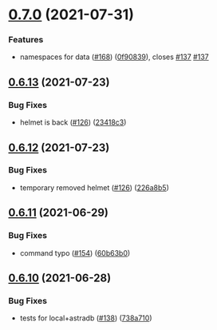 # [0.7.0](https://github.com/EddieHubCommunity/api/compare/v0.6.13...v0.7.0) (2021-07-31)


### Features

* namespaces for data ([#168](https://github.com/EddieHubCommunity/api/issues/168)) ([0f90839](https://github.com/EddieHubCommunity/api/commit/0f90839df47e63396db3ed014f3bc857c7380849)), closes [#137](https://github.com/EddieHubCommunity/api/issues/137) [#137](https://github.com/EddieHubCommunity/api/issues/137)



## [0.6.13](https://github.com/EddieHubCommunity/api/compare/v0.6.12...v0.6.13) (2021-07-23)


### Bug Fixes

* helmet is back ([#126](https://github.com/EddieHubCommunity/api/issues/126)) ([23418c3](https://github.com/EddieHubCommunity/api/commit/23418c3246163170cb64014937e516280731dffc))



## [0.6.12](https://github.com/EddieHubCommunity/api/compare/v0.6.11...v0.6.12) (2021-07-23)


### Bug Fixes

* temporary removed helmet ([#126](https://github.com/EddieHubCommunity/api/issues/126)) ([226a8b5](https://github.com/EddieHubCommunity/api/commit/226a8b58e98bd394f12cd8083648d0e74f9461a0))



## [0.6.11](https://github.com/EddieHubCommunity/api/compare/v0.6.10...v0.6.11) (2021-06-29)


### Bug Fixes

* command typo ([#154](https://github.com/EddieHubCommunity/api/issues/154)) ([60b63b0](https://github.com/EddieHubCommunity/api/commit/60b63b0abc1be175c204070076fb08ee042d63fa))



## [0.6.10](https://github.com/EddieHubCommunity/api/compare/v0.6.9...v0.6.10) (2021-06-28)


### Bug Fixes

* tests for local+astradb ([#138](https://github.com/EddieHubCommunity/api/issues/138)) ([738a710](https://github.com/EddieHubCommunity/api/commit/738a7105325a65662319acd3f4875e16491247d6))



